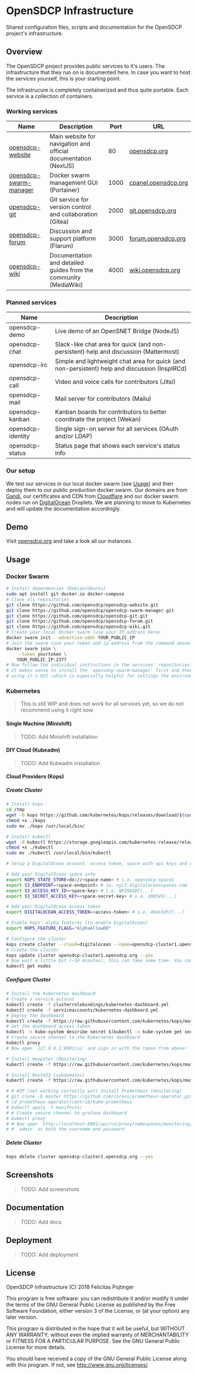 # OpenSDCP Infrastructure

Shared configuration files, scripts and documentation for the OpenSDCP project's infrastructure.

## Overview

The OpenSDCP project provides public services to it's users. The infrastructure that they run on is documented here. In case you want to host the services yourself, this is your starting point.

The infrastrucure is completely containerized and thus quite portable. Each service is a collection of containers.

### Working services

| Name                                                                         | Description                                                      | Port | URL                                                |
| ---------------------------------------------------------------------------- | ---------------------------------------------------------------- | ---- | -------------------------------------------------- |
| [opensdcp-website](https://github.com/opensdcp/opensdcp-website)             | Main website for navigation and official documentation (NextJS)  | 80   | [opensdcp.org](https://opensdcp.org)               |
| [opensdcp-swarm-manager](https://github.com/opensdcp/opensdcp-swarm-manager) | Docker swarm management GUI (Portainer)                          | 1000 | [cpanel.opensdcp.org](https://cpanel.opensdcp.org) |
| [opensdcp-git](https://github.com/opensdcp/opensdcp-git)                     | Git service for version control and collaboration (Gitea)        | 2000 | [git.opensdcp.org](https://git.opensdcp.org)       |
| [opensdcp-forum](https://github.com/opensdcp/opensdcp-forum)                 | Discussion and support platform (Flarum)                         | 3000 | [forum.opensdcp.org](https://forum.opensdcp.org)   |
| [opensdcp-wiki](https://github.com/opensdcp/opensdcp-wiki)                   | Documentation and detailed guides from the community (MediaWiki) | 4000 | [wiki.opensdcp.org](https://wiki.opensdcp.org)     |

### Planned services

| Name              | Description                                                                                    |
| ----------------- | ---------------------------------------------------------------------------------------------- |
| opensdcp-demo     | Live demo of an OpenSNET Bridge (NodeJS)                                                       |
| opensdcp-chat     | Slack-like chat area for quick (and non-persistent) help and discussion (Mattermost)           |
| opensdcp-irc      | Simple and lightweight chat area for quick (and non-persistent) help and discussion (InspIRCd) |
| opensdcp-call     | Video and voice calls for contributors (Jitsi)                                                 |
| opensdcp-mail     | Mail server for contributors (Mailu)                                                           |
| opensdcp-kanban   | Kanban boards for contributors to better coordinate the project (Wekan)                        |
| opensdcp-identity | Single sign-on server for all services (OAuth and/or LDAP)                                     |
| opensdcp-status   | Status page that shows each service's status info                                              |

### Our setup

We test our services in our local docker swarm (see [Usage](#usage)) and then deploy them to our public production docker swarm.
Our domains are from [Gandi](https://www.gandi.net/), our certificates and CDN from [Cloudflare](https://www.cloudflare.com/) and our docker swarm nodes run on [DigitalOcean](https://www.digitalocean.com/) Droplets.
We are planning to move to Kubernetes and will update the documentation accordingly.

## Demo

Visit [opensdcp.org](https://opensdcp.org/) and take a look all our instances.

## Usage

### Docker Swarm

```bash
# Install dependencies (Debian/Ubuntu)
sudo apt install git docker.io docker-compose
# Clone all repositories
git clone https://github.com/opensdcp/opensdcp-website.git
git clone https://github.com/opensdcp/opensdcp-swarm-manager.git
git clone https://github.com/opensdcp/opensdcp-git.git
git clone https://github.com/opensdcp/opensdcp-forum.git
git clone https://github.com/opensdcp/opensdcp-wiki.git
# Create your local docker swarm (use your IP address here)
docker swarm init --advertise-addr YOUR_PUBLIC_IP
# Join the swarm (use your token and ip address from the command above) (run this on all nodes you want to use)
docker swarm join \
    --token yourtoken \
    YOUR_PUBLIC_IP:2377
# Now follow the individual instructions in the services' repositories (look for "Deployment to swarm")!
# It makes sense to install the `opensdcp-swarm-manager` first and then deploy the services as stacks
# using it's GUI (which is especially helpful for settings the environment variables)
```

### Kubernetes

> This is still WIP and does not work for all services yet, so we do not recommend using it right now.

#### Single Machine (Minishift)

> TODO: Add Minishift installation

#### DIY Cloud (Kubeadm)

> TODO: Add Kubeadm installation

#### Cloud Providers (Kops)

##### Create Cluster

```bash
# Install kops
cd /tmp
wget -O kops https://github.com/kubernetes/kops/releases/download/$(curl -s https://api.github.com/repos/kubernetes/kops/releases/latest | grep tag_name | cut -d '"' -f 4)/kops-linux-amd64
chmod +x ./kops
sudo mv ./kops /usr/local/bin/

# Install kubectl
wget -O kubectl https://storage.googleapis.com/kubernetes-release/release/$(curl -s https://storage.googleapis.com/kubernetes-release/release/stable.txt)/bin/linux/amd64/kubectl
chmod +x ./kubectl
sudo mv ./kubectl /usr/local/bin/kubectl

# Setup a DigitalOcean account, access token, space with api keys and domain now and then continue here

# Add your DigitalOcean space info
export KOPS_STATE_STORE=do://<space-name> # i.e. opensdcp-space1
export S3_ENDPOINT=<space-endpoint> # ie. nyc3.digitaloceanspaces.com
export S3_ACCESS_KEY_ID=<space-key> # i.e. NKIRASDF(...)
export S3_SECRET_ACCESS_KEY=<space-secret-key> # i.e. 2B85VG(...)

# Add your DigitalOcean access token
export DIGITALOCEAN_ACCESS_TOKEN=<access-token> # i.e. 4bds5dh7(...)

# Enable kops' alpha features (to enable DigitalOcean)
export KOPS_FEATURE_FLAGS="AlphaAllowDO"

# Configure the cluster
kops create cluster --cloud=digitalocean --name=opensdcp-cluster1.opensdcp.org --networking=flannel --zones=nyc1 --ssh-public-key=~/.ssh/id_rsa.pub
# Create the cluster
kops update cluster opensdcp-cluster1.opensdcp.org --yes
# Now wait a little bit (~10 minutes), this can take some time. You can check whether it is done by typing:
kubectl get nodes
```

##### Configure Cluster

```bash
# Install the Kubernetes dashboard
# Create a service account
kubectl create -f clusterrolebindings/kubernetes-dashboard.yml
kubectl create -f serviceaccounts/kubernetes-dashboard.yml
# Deploy the dashboard
kubectl create -f https://raw.githubusercontent.com/kubernetes/kops/master/addons/kubernetes-dashboard/v1.8.1.yaml
# Get the dashboard access token
kubectl -n kube-system describe secret $(kubectl -n kube-system get secret | grep admin-user | awk '{print $1}')
# Create secure channel to the Kubernetes dashboard
kubectl proxy
# Now open `127.0.0.1:8001/ui` and sign in with the token from above!

# Install Heapster (Monitoring)
kubectl create -f https://raw.githubusercontent.com/kubernetes/kops/master/addons/monitoring-standalone/v1.7.0.yaml

# Install Route53 (subdomains)
kubectl create -f https://raw.githubusercontent.com/kubernetes/kops/master/addons/route53-mapper/v1.3.0.yml

# # WIP (not working correctly yet) Install Prometheus (monitoring)
# git clone -b master https://github.com/coreos/prometheus-operator.git
# cd prometheus-operator/contrib/kube-prometheus
# kubectl apply -f manifests/
# # Create secure channel to grafana dashboard
# kubectl proxy
# # Now open `http://localhost:8001/api/v1/proxy/namespaces/monitoring/services/grafana:http` and sign in with
# # `admin` as both the username and password
```

##### Delete Cluster

```bash
kops delete cluster opensdcp-cluster1.opensdcp.org --yes
```

## Screenshots

> TODO: Add screenshots

## Documentation

> TODO: Add docs

## Deployment

> TODO: Add deployment

## License

OpenSDCP Infrastructure (C) 2018 Felicitas Pojtinger

This program is free software: you can redistribute it and/or modify
it under the terms of the GNU General Public License as published by
the Free Software Foundation, either version 3 of the License, or
(at your option) any later version.

This program is distributed in the hope that it will be useful,
but WITHOUT ANY WARRANTY; without even the implied warranty of
MERCHANTABILITY or FITNESS FOR A PARTICULAR PURPOSE. See the
GNU General Public License for more details.

You should have received a copy of the GNU General Public License
along with this program. If not, see <http://www.gnu.org/licenses/>.
